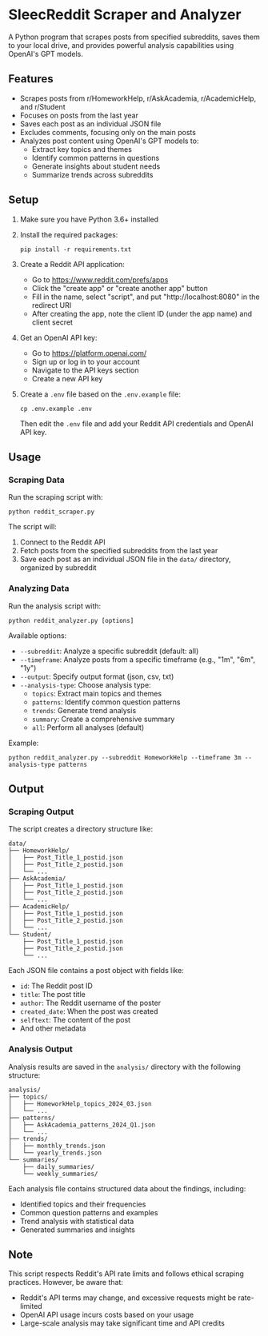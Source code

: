 # SleecReddit Scraper and Analyzer

A Python program that scrapes posts from specified subreddits, saves them to your local drive, and provides powerful analysis capabilities using OpenAI's GPT models.

## Features

- Scrapes posts from r/HomeworkHelp, r/AskAcademia, r/AcademicHelp, and r/Student
- Focuses on posts from the last year
- Saves each post as an individual JSON file
- Excludes comments, focusing only on the main posts
- Analyzes post content using OpenAI's GPT models to:
  - Extract key topics and themes
  - Identify common patterns in questions
  - Generate insights about student needs
  - Summarize trends across subreddits

## Setup

1. Make sure you have Python 3.6+ installed
2. Install the required packages:
   ```
   pip install -r requirements.txt
   ```
3. Create a Reddit API application:
   - Go to https://www.reddit.com/prefs/apps
   - Click the "create app" or "create another app" button
   - Fill in the name, select "script", and put "http://localhost:8080" in the redirect URI
   - After creating the app, note the client ID (under the app name) and client secret

4. Get an OpenAI API key:
   - Go to https://platform.openai.com/
   - Sign up or log in to your account
   - Navigate to the API keys section
   - Create a new API key

5. Create a `.env` file based on the `.env.example` file:
   ```
   cp .env.example .env
   ```
   Then edit the `.env` file and add your Reddit API credentials and OpenAI API key.

## Usage

### Scraping Data

Run the scraping script with:

```
python reddit_scraper.py
```

The script will:
1. Connect to the Reddit API
2. Fetch posts from the specified subreddits from the last year
3. Save each post as an individual JSON file in the `data/` directory, organized by subreddit

### Analyzing Data

Run the analysis script with:

```
python reddit_analyzer.py [options]
```

Available options:
- `--subreddit`: Analyze a specific subreddit (default: all)
- `--timeframe`: Analyze posts from a specific timeframe (e.g., "1m", "6m", "1y")
- `--output`: Specify output format (json, csv, txt)
- `--analysis-type`: Choose analysis type:
  - `topics`: Extract main topics and themes
  - `patterns`: Identify common question patterns
  - `trends`: Generate trend analysis
  - `summary`: Create a comprehensive summary
  - `all`: Perform all analyses (default)

Example:
```
python reddit_analyzer.py --subreddit HomeworkHelp --timeframe 3m --analysis-type patterns
```

## Output

### Scraping Output

The script creates a directory structure like:

```
data/
├── HomeworkHelp/
│   ├── Post_Title_1_postid.json
│   ├── Post_Title_2_postid.json
│   └── ...
├── AskAcademia/
│   ├── Post_Title_1_postid.json
│   ├── Post_Title_2_postid.json
│   └── ...
├── AcademicHelp/
│   ├── Post_Title_1_postid.json
│   ├── Post_Title_2_postid.json
│   └── ...
└── Student/
    ├── Post_Title_1_postid.json
    ├── Post_Title_2_postid.json
    └── ...
```

Each JSON file contains a post object with fields like:
- `id`: The Reddit post ID
- `title`: The post title
- `author`: The Reddit username of the poster
- `created_date`: When the post was created
- `selftext`: The content of the post
- And other metadata

### Analysis Output

Analysis results are saved in the `analysis/` directory with the following structure:

```
analysis/
├── topics/
│   ├── HomeworkHelp_topics_2024_03.json
│   └── ...
├── patterns/
│   ├── AskAcademia_patterns_2024_Q1.json
│   └── ...
├── trends/
│   ├── monthly_trends.json
│   └── yearly_trends.json
└── summaries/
    ├── daily_summaries/
    └── weekly_summaries/
```

Each analysis file contains structured data about the findings, including:
- Identified topics and their frequencies
- Common question patterns and examples
- Trend analysis with statistical data
- Generated summaries and insights

## Note

This script respects Reddit's API rate limits and follows ethical scraping practices. However, be aware that:
- Reddit's API terms may change, and excessive requests might be rate-limited
- OpenAI API usage incurs costs based on your usage
- Large-scale analysis may take significant time and API credits 